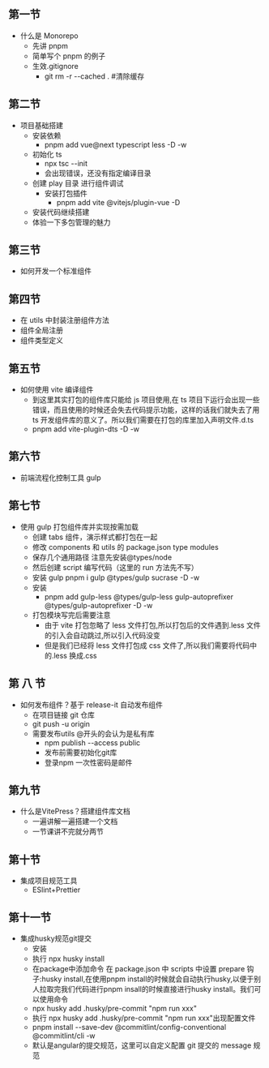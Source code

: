## 第一节

- 什么是 Monorepo
  - 先讲 pnpm
  - 简单写个 pnpm 的例子
  - 生效.gitignore
    - git rm -r --cached . #清除缓存

## 第二节

- 项目基础搭建
  - 安装依赖
    - pnpm add vue@next typescript less -D -w
  - 初始化 ts
    - npx tsc --init
    - 会出现错误，还没有指定编译目录
  - 创建 play 目录 进行组件调试
    - 安装打包插件
      - pnpm add vite @vitejs/plugin-vue -D
  - 安装代码继续搭建
  - 体验一下多包管理的魅力

## 第三节

- 如何开发一个标准组件

## 第四节

- 在 utils 中封装注册组件方法
- 组件全局注册
- 组件类型定义

## 第五节

- 如何使用 vite 编译组件
  - 到这里其实打包的组件库只能给 js 项目使用,在 ts 项目下运行会出现一些错误，而且使用的时候还会失去代码提示功能，这样的话我们就失去了用 ts 开发组件库的意义了。所以我们需要在打包的库里加入声明文件.d.ts
  - pnpm add vite-plugin-dts -D -w

## 第六节

- 前端流程化控制工具 gulp

## 第七节

- 使用 gulp 打包组件库并实现按需加载
  - 创建 tabs 组件，演示样式都打包在一起
  - 修改 components 和 utils 的 package.json type modules
  - 保存几个通用路径 注意先安装@types/node
  - 然后创建 script 编写代码（这里的 run 方法先不写）
  - 安装 gulp pnpm i gulp @types/gulp sucrase -D -w
  - 安装
    - pnpm add gulp-less @types/gulp-less gulp-autoprefixer @types/gulp-autoprefixer -D -w
  - 打包模块写完后需要注意
    - 由于 vite 打包忽略了 less 文件打包,所以打包后的文件遇到.less 文件的引入会自动跳过,所以引入代码没变
    - 但是我们已经将 less 文件打包成 css 文件了,所以我们需要将代码中的.less 换成.css

## 第 八 节

- 如何发布组件？基于 release-it 自动发布组件
  - 在项目链接 git 仓库
  - git push -u origin
  - 需要发布utils @开头的会认为是私有库
    - npm publish --access public 
    - 发布前需要初始化git库
    - 登录npm 一次性密码是邮件

## 第九节
- 什么是VitePress？搭建组件库文档
  - 一遍讲解一遍搭建一个文档
  - 一节课讲不完就分两节
## 第十节
- 集成项目规范工具
  - ESlint+Prettier
## 第十一节
- 集成husky规范git提交
  - 安装
  - 执行 npx husky install
  - 在package中添加命令
  在 package.json 中 scripts 中设置 prepare 钩子:husky install,在使用pnpm install的时候就会自动执行husky,以便于别人拉取完我们代码进行pnpm insall的时候直接进行husky install。我们可以使用命令
  - npx husky add .husky/pre-commit "npm run xxx"
  - 执行 npx husky add .husky/pre-commit "npm run xxx"出现配置文件
  - pnpm install --save-dev @commitlint/config-conventional @commitlint/cli -w
  - 默认是angular的提交规范，这里可以自定义配置 git 提交的 message 规范